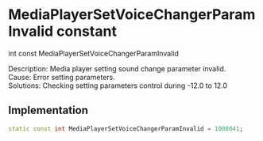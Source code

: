 


# MediaPlayerSetVoiceChangerParamInvalid constant







int const MediaPlayerSetVoiceChangerParamInvalid
  




<p>Description: Media player setting sound change parameter invalid. <br>Cause: Error setting parameters. <br>Solutions: Checking setting parameters control during -12.0 to 12.0</p>



## Implementation

```dart
static const int MediaPlayerSetVoiceChangerParamInvalid = 1008041;
```







